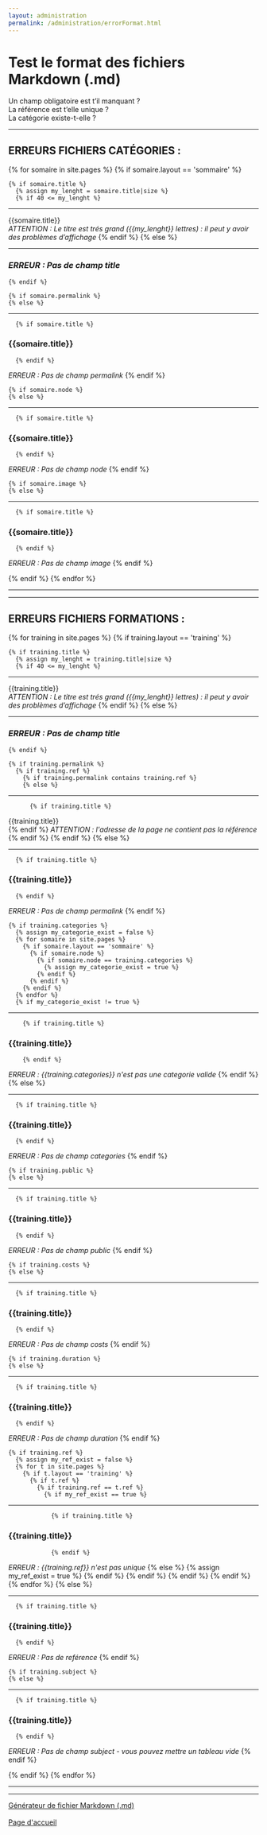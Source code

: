 ```yaml
---
layout: administration
permalink: /administration/errorFormat.html
---
```


# Test le format des fichiers Markdown (.md)

Un champ obligatoire est t’il manquant ?  
La référence est t’elle unique ?  
La catégorie existe-t-elle ?  

- - -

## ERREURS FICHIERS CATÉGORIES :

{% for somaire in site.pages %}
  {% if somaire.layout == 'sommaire' %}

    {% if somaire.title %}
      {% assign my_lenght = somaire.title|size %}
      {% if 40 <= my_lenght %}
- - -

{{somaire.title}}  
*ATTENTION : Le titre est trés grand ({{my_lenght}} lettres) : il peut y avoir des problèmes d’affichage*
      {% endif %}
    {% else %}
- - -
### *ERREUR : Pas de champ title*
    {% endif %}

    {% if somaire.permalink %}
    {% else %}
- - -
      {% if somaire.title %}
### {{somaire.title}}
      {% endif %}
*ERREUR : Pas de champ permalink*
    {% endif %}

    {% if somaire.node %}
    {% else %}
- - -
      {% if somaire.title %}
### {{somaire.title}}
      {% endif %}
*ERREUR : Pas de champ node*
    {% endif %}

    {% if somaire.image %}
    {% else %}
- - -
      {% if somaire.title %}
### {{somaire.title}}
      {% endif %}
*ERREUR : Pas de champ image*
    {% endif %}

  {% endif %}
{% endfor %}

- - -
- - -

## ERREURS FICHIERS FORMATIONS :

{% for training in site.pages %}
  {% if training.layout == 'training' %}

    {% if training.title %}
      {% assign my_lenght = training.title|size %}
      {% if 40 <= my_lenght %}
- - -

{{training.title}}  
*ATTENTION : Le titre est trés grand ({{my_lenght}} lettres) : il peut y avoir des problèmes d’affichage*
      {% endif %}
    {% else %}
- - -
### *ERREUR : Pas de champ title*
    {% endif %}

    {% if training.permalink %}
      {% if training.ref %}
        {% if training.permalink contains training.ref %}
        {% else %}
- - -
          {% if training.title %}
{{training.title}}  
          {% endif %}
*ATTENTION : l'adresse de la page ne contient pas la référence*
        {% endif %}
      {% endif %}
    {% else %}
- - -
      {% if training.title %}
### {{training.title}}
      {% endif %}
*ERREUR : Pas de champ permalink*
    {% endif %}

    {% if training.categories %}
      {% assign my_categorie_exist = false %}
      {% for somaire in site.pages %}
        {% if somaire.layout == 'sommaire' %}
          {% if somaire.node %}
            {% if somaire.node == training.categories %}
              {% assign my_categorie_exist = true %}
            {% endif %}
          {% endif %}
        {% endif %}
      {% endfor %}
      {% if my_categorie_exist != true %}
- - -
        {% if training.title %}
### {{training.title}}
        {% endif %}
*ERREUR : {{training.categories}} n'est pas une categorie valide*
      {% endif %}
    {% else %}
- - -
      {% if training.title %}
### {{training.title}}
      {% endif %}
*ERREUR : Pas de champ categories*
    {% endif %}

    {% if training.public %}
    {% else %}
- - -
      {% if training.title %}
### {{training.title}}
      {% endif %}
*ERREUR : Pas de champ public*
    {% endif %}

    {% if training.costs %}
    {% else %}
- - -
      {% if training.title %}
### {{training.title}}
      {% endif %}
*ERREUR : Pas de champ costs*
    {% endif %}

    {% if training.duration %}
    {% else %}
- - -
      {% if training.title %}
### {{training.title}}
      {% endif %}
*ERREUR : Pas de champ duration*
    {% endif %}

    {% if training.ref %}
      {% assign my_ref_exist = false %}
      {% for t in site.pages %}
        {% if t.layout == 'training' %}
          {% if t.ref %}
            {% if training.ref == t.ref %}
              {% if my_ref_exist == true %}
- - -
                {% if training.title %}
### {{training.title}}
                {% endif %}
*ERREUR : {{training.ref}} n'est pas unique*
              {% else %}
                {% assign my_ref_exist = true %}
              {% endif %}
            {% endif %}
          {% endif %}
        {% endif %}
      {% endfor %}
    {% else %}
- - -
      {% if training.title %}
### {{training.title}}
      {% endif %}
*ERREUR : Pas de reférence*
    {% endif %}

    {% if training.subject %}
    {% else %}
- - -
      {% if training.title %}
### {{training.title}}
      {% endif %}
*ERREUR : Pas de champ subject - vous pouvez mettre un tableau vide*
    {% endif %}

  {% endif %}
{% endfor %}

- - -
- - -

<a href="{{ '/administration/formulaireData.html' | prepend: site.baseurl }}">Générateur de fichier Markdown (.md)</a>
<br/>
<br/>
<a href="{{ site.url }}/{{ site.baseurl }}">Page d'accueil</a>
